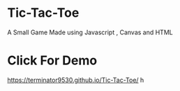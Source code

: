 # Tic-Tac-Toe
A Small Game Made using Javascript , Canvas and HTML
# Click For Demo
https://terminator9530.github.io/Tic-Tac-Toe/
h
